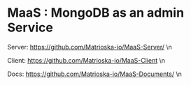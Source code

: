 # MaaS : MongoDB as an admin Service

Server: https://github.com/Matrioska-io/MaaS-Server/  \n

Client: https://github.com/Matrioska-io/MaaS-Client   \n

Docs: https://github.com/Matrioska-io/MaaS-Documents/ \n
